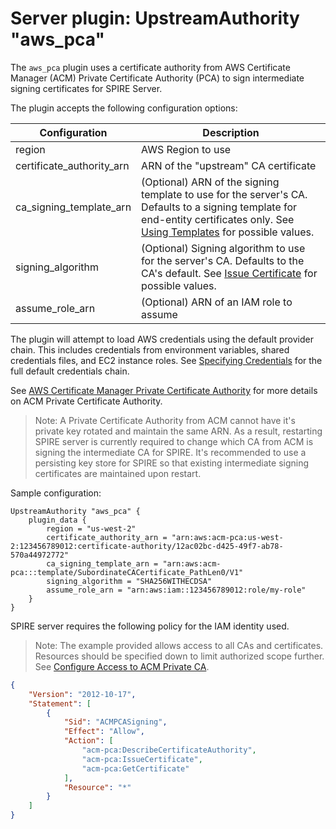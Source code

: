 # Server plugin: UpstreamAuthority "aws_pca"

The `aws_pca` plugin uses a certificate authority from AWS Certificate Manager (ACM)
Private Certificate Authority (PCA) to sign intermediate signing certificates for SPIRE Server.

The plugin accepts the following configuration options:

| Configuration             | Description                                                       |
| ------------------------- | ----------------------------------------------------------------- |
| region                    | AWS Region to use                                                 |
| certificate_authority_arn | ARN of the "upstream" CA certificate                              |
| ca_signing_template_arn   | (Optional) ARN of the signing template to use for the server's CA. Defaults to a signing template for end-entity certificates only. See [Using Templates](https://docs.aws.amazon.com/acm-pca/latest/userguide/UsingTemplates.html) for possible values. |
| signing_algorithm         | (Optional) Signing algorithm to use for the server's CA. Defaults to the CA's default. See [Issue Certificate](https://docs.aws.amazon.com/cli/latest/reference/acm-pca/issue-certificate.html) for possible values. |
| assume_role_arn           | (Optional) ARN of an IAM role to assume                           |

The plugin will attempt to load AWS credentials using the default provider chain. This includes credentials from environment variables, shared credentials files, and EC2 instance roles. See [Specifying Credentials](https://docs.aws.amazon.com/sdk-for-go/v1/developer-guide/configuring-sdk.html#specifying-credentials) for the full default credentials chain.

See [AWS Certificate Manager Private Certificate Authority](https://aws.amazon.com/certificate-manager/private-certificate-authority/) for more details on ACM Private Certificate Authority.

> Note: A Private Certificate Authority from ACM cannot have it's private key rotated and maintain the same ARN. As a result, restarting SPIRE server is currently required to change which CA from ACM is signing the intermediate CA for SPIRE. It's recommended to use a persisting key store for SPIRE so that existing intermediate signing certificates are maintained upon restart.

Sample configuration:

```
UpstreamAuthority "aws_pca" {
    plugin_data {
        region = "us-west-2"
        certificate_authority_arn = "arn:aws:acm-pca:us-west-2:123456789012:certificate-authority/12ac02bc-d425-49f7-ab78-570a44972772"
        ca_signing_template_arn = "arn:aws:acm-pca:::template/SubordinateCACertificate_PathLen0/V1"
        signing_algorithm = "SHA256WITHECDSA"
        assume_role_arn = "arn:aws:iam::123456789012:role/my-role"
    }
}
```

SPIRE server requires the following policy for the IAM identity used.

> Note: The example provided allows access to all CAs and certificates. Resources should be specified down to limit authorized scope further. See [Configure Access to ACM Private CA](https://docs.aws.amazon.com/acm-pca/latest/userguide/PcaAuthAccess.html).

```json
{
    "Version": "2012-10-17",
    "Statement": [
        {
            "Sid": "ACMPCASigning",
            "Effect": "Allow",
            "Action": [
                "acm-pca:DescribeCertificateAuthority",
                "acm-pca:IssueCertificate",
                "acm-pca:GetCertificate"
            ],
            "Resource": "*"
        }
    ]
}
```
